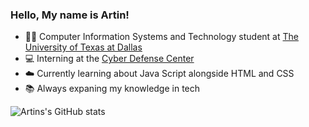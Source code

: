 ### Hello, My name is Artin!

-  🧑‍🎓 Computer Information Systems and Technology student at [The University of Texas at Dallas](https://www.utdallas.edu)<br/>
- 💻 Interning at the [Cyber Defense Center](https://uscyberdefensecenter.org)<br/>
- ☁️ Currently learning about Java Script alongside HTML and CSS <br/>  
- 📚 Always expaning my knowledge in tech

<!-- GitHub stats-->
![Artins's GitHub stats](https://github-readme-stats.vercel.app/api?username=ArtinA23&show_icons=true&theme=radical)
